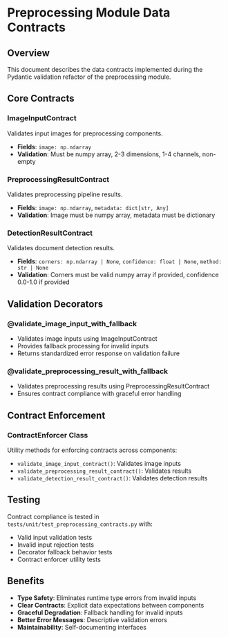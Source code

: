 # Preprocessing Module Data Contracts

## Overview
This document describes the data contracts implemented during the Pydantic validation refactor of the preprocessing module.

## Core Contracts

### ImageInputContract
Validates input images for preprocessing components.
- **Fields**: `image: np.ndarray`
- **Validation**: Must be numpy array, 2-3 dimensions, 1-4 channels, non-empty

### PreprocessingResultContract
Validates preprocessing pipeline results.
- **Fields**: `image: np.ndarray`, `metadata: dict[str, Any]`
- **Validation**: Image must be numpy array, metadata must be dictionary

### DetectionResultContract
Validates document detection results.
- **Fields**: `corners: np.ndarray | None`, `confidence: float | None`, `method: str | None`
- **Validation**: Corners must be valid numpy array if provided, confidence 0.0-1.0 if provided

## Validation Decorators

### @validate_image_input_with_fallback
- Validates image inputs using ImageInputContract
- Provides fallback processing for invalid inputs
- Returns standardized error response on validation failure

### @validate_preprocessing_result_with_fallback
- Validates preprocessing results using PreprocessingResultContract
- Ensures contract compliance with graceful error handling

## Contract Enforcement

### ContractEnforcer Class
Utility methods for enforcing contracts across components:
- `validate_image_input_contract()`: Validates image inputs
- `validate_preprocessing_result_contract()`: Validates results
- `validate_detection_result_contract()`: Validates detection results

## Testing
Contract compliance is tested in `tests/unit/test_preprocessing_contracts.py` with:
- Valid input validation tests
- Invalid input rejection tests
- Decorator fallback behavior tests
- Contract enforcer utility tests

## Benefits
- **Type Safety**: Eliminates runtime type errors from invalid inputs
- **Clear Contracts**: Explicit data expectations between components
- **Graceful Degradation**: Fallback handling for invalid inputs
- **Better Error Messages**: Descriptive validation errors
- **Maintainability**: Self-documenting interfaces

